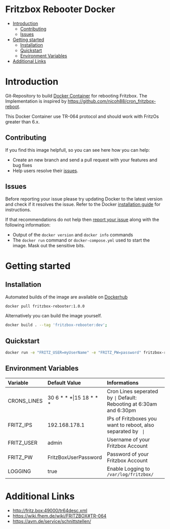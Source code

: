 # Fritzbox Rebooter Docker

- [Introduction](#introduction)
  - [Contributing](#contributing)
  - [Issues](#issues)
- [Getting started](#getting-started)
  - [Installation](#installation)
  - [Quickstart](#quickstart)
  - [Environment Variables](#environment-variables)
- [Additional Links](#additional-links)

# Introduction
Git-Repository to build [Docker Container](https://www.docker.com/) for rebooting Fritzbox. The Implementation is inspired by https://github.com/nicoh88/cron_fritzbox-reboot.

This Docker Container use TR-064 protocol and should work with FritzOs greater than 6.x.


## Contributing
If you find this image helpfull, so you can see here how you can help:
- Create an new branch and send a pull request with your features and bug fixes
- Help users resolve their [issues](https://github.com/QuadStingray/docker-fritzbox-rebooter/issues).

## Issues
Before reporting your issue please try updating Docker to the latest version and check if it resolves the issue. Refer to the Docker [installation guide](https://docs.docker.com/installation) for instructions.

If that recommendations do not help then [report your issue](https://github.com/QuadStingray/docker-fritzbox-rebooter/issues/new) along with the following information:

- Output of the `docker version` and `docker info` commands
- The `docker run` command or `docker-compose.yml` used to start the
  image. Mask out the sensitive bits.

# Getting started
## Installation
Automated builds of the image are available on
[Dockerhub](https://hub.docker.com/r/quadstingray/fritzbox-rebooter/)

```bash
docker pull fritzbox-rebooter:1.0.0
```

Alternatively you can build the image yourself.
```bash
docker build . --tag 'fritzbox-rebooter:dev';
```

## Quickstart
```bash
docker run -e "FRITZ_USER=myUserName" -e "FRITZ_PW=password" fritzbox-rebooter:1.0.0
```

## Environment Variables

| Variable      | Default Value                | Informations                                                             |
|:--------------|:-----------------------------|:-------------------------------------------------------------------------|
| CRONS_LINES   | 30 6 * * *\|15 18 * * *      | Cron Lines seperated by `\|` Default: Rebooting at 6:30am and 6:30pm     |
| FRITZ_IPS     | 192.168.178.1                | IPs of Fritzboxes you want to reboot, also separated by ` \|`            |
| FRITZ_USER    | admin                        | Username of your Fritzbox Account                                        |
| FRITZ_PW      | FritzBoxUserPassword         | Password of your Fritzbox Account                                        |
| LOGGING       | true                         | Enable Logging to `/var/log/fritzbox/`                                   |


# Additional Links
* http://fritz.box:49000/tr64desc.xml
* https://wiki.fhem.de/wiki/FRITZBOX#TR-064
* https://avm.de/service/schnittstellen/